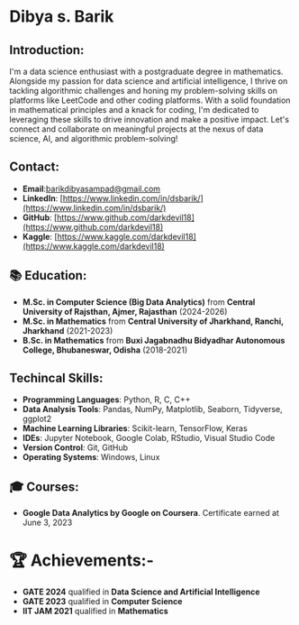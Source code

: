 
# Dibya s. Barik

## Introduction:
I'm a data science enthusiast with a postgraduate degree in mathematics. Alongside my passion for data science and artificial intelligence, I thrive on tackling algorithmic challenges and honing my problem-solving skills on platforms like LeetCode and other coding platforms. With a solid foundation in mathematical principles and a knack for coding, I'm dedicated to leveraging these skills to drive innovation and make a positive impact. Let's connect and collaborate on meaningful projects at the nexus of data science, AI, and algorithmic problem-solving!

## Contact:
- **Email**:[barikdibyasampad@gmail.com](mailto:barikdibyasampd@gmail.com)
- **LinkedIn**: [https://www.linkedin.com/in/dsbarik/](https://www.linkedin.com/in/dsbarik/)
- **GitHub**: [https://www.github.com/darkdevil18](https://www.github.com/darkdevil18)
- **Kaggle**: [https://www.kaggle.com/darkdevil18](https://www.kaggle.com/darkdevil18)

## 📚 Education:
- **M.Sc. in Computer Science (Big Data Analytics)** from **Central University of Rajsthan, Ajmer, Rajasthan** (2024-2026)
- **M.Sc. in Mathematics** from **Central University of Jharkhand, Ranchi, Jharkhand** (2021-2023)
- **B.Sc. in Mathematics** from **Buxi Jagabnadhu Bidyadhar Autonomous College, Bhubaneswar, Odisha** (2018-2021)


## Techincal Skills:
- **Programming Languages**: Python, R, C, C++
- **Data Analysis Tools**: Pandas, NumPy, Matplotlib, Seaborn, Tidyverse, ggplot2
- **Machine Learning Libraries**: Scikit-learn, TensorFlow, Keras
- **IDEs**: Jupyter Notebook, Google Colab, RStudio, Visual Studio Code
- **Version Control**: Git, GitHub
- **Operating Systems**: Windows, Linux


## 🎓 Courses:
- **Google Data Analytics by Google on Coursera**. Certificate earned at June 3, 2023

# 🏆 Achievements:- 
- **GATE 2024** qualified in **Data Science and Artificial Intelligence**
- **GATE 2023** qualified in **Computer Science**
- **IIT JAM 2021** qualified in **Mathematics**

